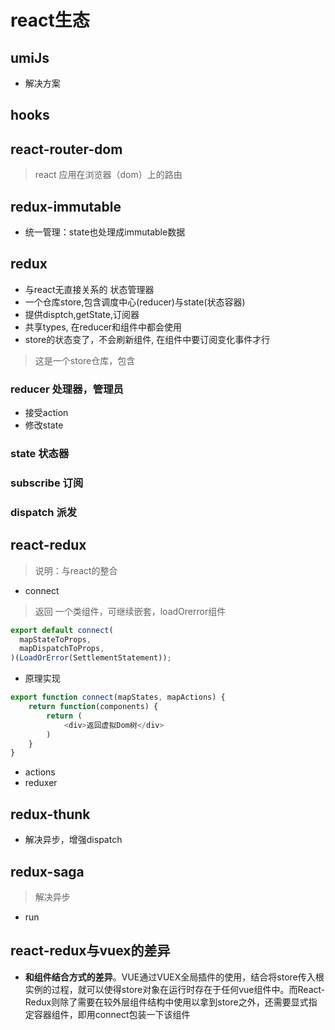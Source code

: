 # react生态
## umiJs
- 解决方案
## hooks
## react-router-dom
> react 应用在浏览器（dom）上的路由
## redux-immutable
- 统一管理：state也处理成immutable数据
## redux
- 与react无直接关系的 状态管理器
- 一个仓库store,包含调度中心(reducer)与state(状态容器)
- 提供disptch,getState,订阅器
- 共享types, 在reducer和组件中都会使用
- store的状态变了，不会刷新组件, 在组件中要订阅变化事件才行
> 这是一个store仓库，包含
### reducer 处理器，管理员
- 接受action
- 修改state
### state 状态器
### subscribe 订阅
### dispatch 派发
## react-redux
> 说明：与react的整合
- connect
> 返回 一个类组件，可继续嵌套，loadOrerror组件
```js
export default connect(
  mapStateToProps,
  mapDispatchToProps,
)(LoadOrError(SettlementStatement));
```
- 原理实现
```js
export function connect(mapStates, mapActions) {
    return function(components) {
        return (
            <div>返回虚拟Dom树</div>
        )
    }
}
```
- actions
- reduxer
## redux-thunk
- 解决异步，增强dispatch
## redux-saga
> 解决异步
- run

## react-redux与vuex的差异
- **和组件结合方式的差异**。VUE通过VUEX全局插件的使用，结合将store传入根实例的过程，就可以使得store对象在运行时存在于任何vue组件中。而React-Redux则除了需要在较外层组件结构中使用<Provider/>以拿到store之外，还需要显式指定容器组件，即用connect包装一下该组件

